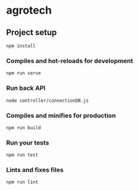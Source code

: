 # agrotech

## Project setup
```
npm install
```

### Compiles and hot-reloads for development
```
npm run serve
```

### Run back API
```
node controller/connectionDB.js
```

### Compiles and minifies for production
```
npm run build
```

### Run your tests
```
npm run test
```

### Lints and fixes files
```
npm run lint
```

